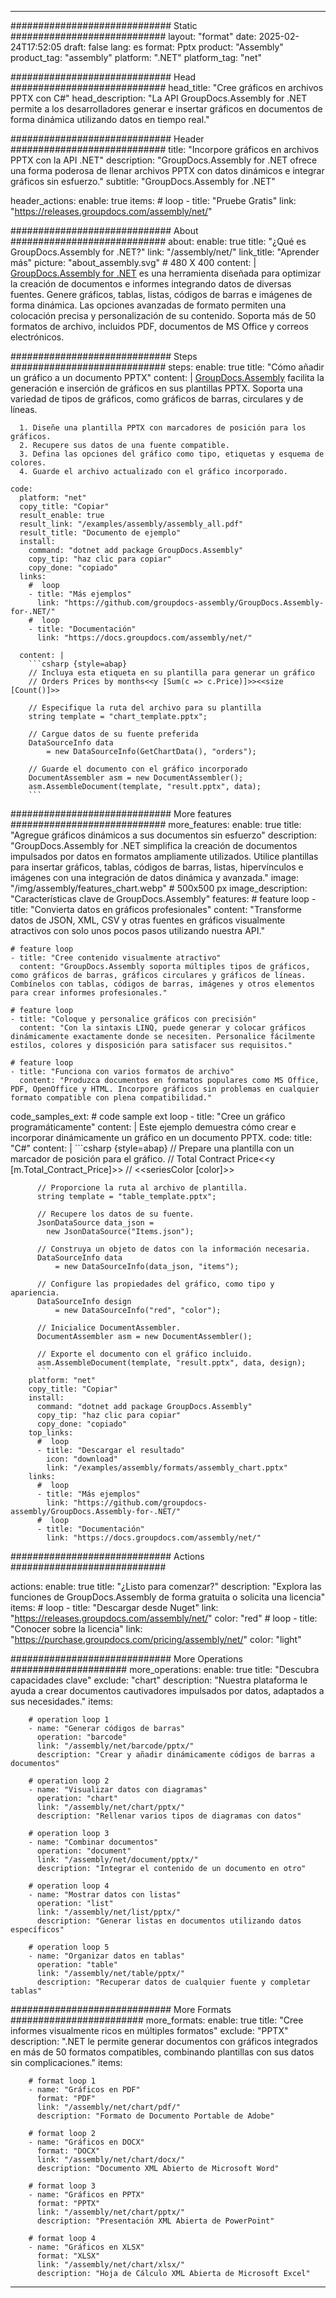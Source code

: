 



---
############################# Static ############################
layout: "format"
date:  2025-02-24T17:52:05
draft: false
lang: es
format: Pptx
product: "Assembly"
product_tag: "assembly"
platform: ".NET"
platform_tag: "net"

############################# Head ############################
head_title: "Cree gráficos en archivos PPTX con C#"
head_description: "La API GroupDocs.Assembly for .NET permite a los desarrolladores generar e insertar gráficos en documentos de forma dinámica utilizando datos en tiempo real."

############################# Header ############################
title: "Incorpore gráficos en archivos PPTX con la API .NET" 
description: "GroupDocs.Assembly for .NET ofrece una forma poderosa de llenar archivos PPTX con datos dinámicos e integrar gráficos sin esfuerzo."
subtitle: "GroupDocs.Assembly for .NET" 

header_actions:
  enable: true
  items:
    #  loop
    - title: "Pruebe Gratis"
      link: "https://releases.groupdocs.com/assembly/net/"
      
############################# About ############################
about:
    enable: true
    title: "¿Qué es GroupDocs.Assembly for .NET?"
    link: "/assembly/net/"
    link_title: "Aprender más"
    picture: "about_assembly.svg" # 480 X 400
    content: |
       [GroupDocs.Assembly for .NET](/assembly/net/) es una herramienta diseñada para optimizar la creación de documentos e informes integrando datos de diversas fuentes. Genere gráficos, tablas, listas, códigos de barras e imágenes de forma dinámica. Las opciones avanzadas de formato permiten una colocación precisa y personalización de su contenido. Soporta más de 50 formatos de archivo, incluidos PDF, documentos de MS Office y correos electrónicos.

############################# Steps ############################
steps:
    enable: true
    title: "Cómo añadir un gráfico a un documento PPTX"
    content: |
      [GroupDocs.Assembly](/assembly/net/) facilita la generación e inserción de gráficos en sus plantillas PPTX. Soporta una variedad de tipos de gráficos, como gráficos de barras, circulares y de líneas.
      
      1. Diseñe una plantilla PPTX con marcadores de posición para los gráficos.
      2. Recupere sus datos de una fuente compatible.
      3. Defina las opciones del gráfico como tipo, etiquetas y esquema de colores.
      4. Guarde el archivo actualizado con el gráfico incorporado.
   
    code:
      platform: "net"
      copy_title: "Copiar"
      result_enable: true
      result_link: "/examples/assembly/assembly_all.pdf"
      result_title: "Documento de ejemplo"
      install:
        command: "dotnet add package GroupDocs.Assembly"
        copy_tip: "haz clic para copiar"
        copy_done: "copiado"
      links:
        #  loop
        - title: "Más ejemplos"
          link: "https://github.com/groupdocs-assembly/GroupDocs.Assembly-for-.NET/"
        #  loop
        - title: "Documentación"
          link: "https://docs.groupdocs.com/assembly/net/"
          
      content: |
        ```csharp {style=abap}
        // Incluya esta etiqueta en su plantilla para generar un gráfico
        // Orders Prices by months<<y [Sum(c => c.Price)]>><<size [Count()]>>

        // Especifique la ruta del archivo para su plantilla
        string template = "chart_template.pptx";

        // Cargue datos de su fuente preferida
        DataSourceInfo data 
            = new DataSourceInfo(GetChartData(), "orders");

        // Guarde el documento con el gráfico incorporado
        DocumentAssembler asm = new DocumentAssembler();
        asm.AssembleDocument(template, "result.pptx", data);
        ```            

############################# More features ############################
more_features:
  enable: true
  title: "Agregue gráficos dinámicos a sus documentos sin esfuerzo"
  description: "GroupDocs.Assembly for .NET simplifica la creación de documentos impulsados por datos en formatos ampliamente utilizados. Utilice plantillas para insertar gráficos, tablas, códigos de barras, listas, hipervínculos e imágenes con una integración de datos dinámica y avanzada."
  image: "/img/assembly/features_chart.webp" # 500x500 px
  image_description: "Características clave de GroupDocs.Assembly"
  features:
    # feature loop
    - title: "Convierta datos en gráficos profesionales"
      content: "Transforme datos de JSON, XML, CSV y otras fuentes en gráficos visualmente atractivos con solo unos pocos pasos utilizando nuestra API."

    # feature loop
    - title: "Cree contenido visualmente atractivo"
      content: "GroupDocs.Assembly soporta múltiples tipos de gráficos, como gráficos de barras, gráficos circulares y gráficos de líneas. Combínelos con tablas, códigos de barras, imágenes y otros elementos para crear informes profesionales."

    # feature loop
    - title: "Coloque y personalice gráficos con precisión"
      content: "Con la sintaxis LINQ, puede generar y colocar gráficos dinámicamente exactamente donde se necesiten. Personalice fácilmente estilos, colores y disposición para satisfacer sus requisitos."

    # feature loop
    - title: "Funciona con varios formatos de archivo"
      content: "Produzca documentos en formatos populares como MS Office, PDF, OpenOffice y HTML. Incorpore gráficos sin problemas en cualquier formato compatible con plena compatibilidad."
      
  code_samples_ext:
    # code sample ext loop
    - title: "Cree un gráfico programáticamente"
      content: |
        Este ejemplo demuestra cómo crear e incorporar dinámicamente un gráfico en un documento PPTX.
      code:
        title: "C#"
        content: |
          ```csharp {style=abap}
          // Prepare una plantilla con un marcador de posición para el gráfico.
          // Total Contract Price<<y [m.Total_Contract_Price]>>
          // <<seriesColor [color]>>

          // Proporcione la ruta al archivo de plantilla.
          string template = "table_template.pptx";

          // Recupere los datos de su fuente.
          JsonDataSource data_json = 
            new JsonDataSource("Items.json");

          // Construya un objeto de datos con la información necesaria.
          DataSourceInfo data 
              = new DataSourceInfo(data_json, "items");

          // Configure las propiedades del gráfico, como tipo y apariencia.
          DataSourceInfo design 
              = new DataSourceInfo("red", "color");

          // Inicialice DocumentAssembler.
          DocumentAssembler asm = new DocumentAssembler();

          // Exporte el documento con el gráfico incluido.
          asm.AssembleDocument(template, "result.pptx", data, design);
          ```
        platform: "net"
        copy_title: "Copiar"
        install:
          command: "dotnet add package GroupDocs.Assembly"
          copy_tip: "haz clic para copiar"
          copy_done: "copiado"
        top_links:
          #  loop
          - title: "Descargar el resultado"
            icon: "download"
            link: "/examples/assembly/formats/assembly_chart.pptx"
        links:
          #  loop
          - title: "Más ejemplos"
            link: "https://github.com/groupdocs-assembly/GroupDocs.Assembly-for-.NET/"
          #  loop
          - title: "Documentación"
            link: "https://docs.groupdocs.com/assembly/net/"
            

            


############################# Actions ############################

actions:
  enable: true
  title: "¿Listo para comenzar?"
  description: "Explora las funciones de GroupDocs.Assembly de forma gratuita o solicita una licencia"
  items:
    #  loop
    - title: "Descargar desde Nuget"
      link: "https://releases.groupdocs.com/assembly/net/"
      color: "red"
        #  loop
    - title: "Conocer sobre la licencia"
      link: "https://purchase.groupdocs.com/pricing/assembly/net/"
      color: "light"


############################# More Operations #####################
more_operations:
    enable: true
    title: "Descubra capacidades clave"
    exclude: "chart"
    description: "Nuestra plataforma le ayuda a crear documentos cautivadores impulsados por datos, adaptados a sus necesidades."
    items: 
          
        # operation loop 1
        - name: "Generar códigos de barras"
          operation: "barcode"
          link: "/assembly/net/barcode/pptx/"
          description: "Crear y añadir dinámicamente códigos de barras a documentos"

        # operation loop 2
        - name: "Visualizar datos con diagramas"
          operation: "chart"
          link: "/assembly/net/chart/pptx/"
          description: "Rellenar varios tipos de diagramas con datos"

        # operation loop 3
        - name: "Combinar documentos"
          operation: "document"
          link: "/assembly/net/document/pptx/"
          description: "Integrar el contenido de un documento en otro"

        # operation loop 4
        - name: "Mostrar datos con listas"
          operation: "list"
          link: "/assembly/net/list/pptx/"
          description: "Generar listas en documentos utilizando datos específicos"

        # operation loop 5
        - name: "Organizar datos en tablas"
          operation: "table"
          link: "/assembly/net/table/pptx/"
          description: "Recuperar datos de cualquier fuente y completar tablas"
         
          
############################# More Formats ########################
more_formats:
    enable: true
    title: "Cree informes visualmente ricos en múltiples formatos"
    exclude: "PPTX"
    description: ".NET le permite generar documentos con gráficos integrados en más de 50 formatos compatibles, combinando plantillas con sus datos sin complicaciones."
    items: 
          
        # format loop 1
        - name: "Gráficos en PDF"
          format: "PDF"
          link: "/assembly/net/chart/pdf/"
          description: "Formato de Documento Portable de Adobe"
          
        # format loop 2
        - name: "Gráficos en DOCX"
          format: "DOCX"
          link: "/assembly/net/chart/docx/"
          description: "Documento XML Abierto de Microsoft Word"
          
        # format loop 3
        - name: "Gráficos en PPTX"
          format: "PPTX"
          link: "/assembly/net/chart/pptx/"
          description: "Presentación XML Abierta de PowerPoint"
          
        # format loop 4
        - name: "Gráficos en XLSX"
          format: "XLSX"
          link: "/assembly/net/chart/xlsx/"
          description: "Hoja de Cálculo XML Abierta de Microsoft Excel"


          

---